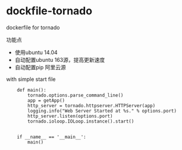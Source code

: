 # dockfile-tornado
dockerfile for tornado

功能点

-   使用ubuntu 14.04
-   自动配置ubuntu 163源，提高更新速度
-   自动配置pip 阿里云源

with simple start file 


```
    def main():
        tornado.options.parse_command_line()
        app = getApp()
        http_server = tornado.httpserver.HTTPServer(app)
        logging.info("Web Server Started at %s." % options.port)
        http_server.listen(options.port)
        tornado.ioloop.IOLoop.instance().start()


    if __name__ == '__main__':
        main()

```
